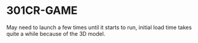 # 301CR-GAME
May need to launch a few times until it starts to run, initial load time takes quite a while because of the 3D model.
